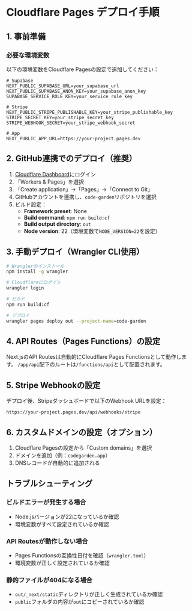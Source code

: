 # Cloudflare Pages デプロイ手順

## 1. 事前準備

### 必要な環境変数
以下の環境変数をCloudflare Pagesの設定で追加してください：

```
# Supabase
NEXT_PUBLIC_SUPABASE_URL=your_supabase_url
NEXT_PUBLIC_SUPABASE_ANON_KEY=your_supabase_anon_key
SUPABASE_SERVICE_ROLE_KEY=your_service_role_key

# Stripe
NEXT_PUBLIC_STRIPE_PUBLISHABLE_KEY=your_stripe_publishable_key
STRIPE_SECRET_KEY=your_stripe_secret_key
STRIPE_WEBHOOK_SECRET=your_stripe_webhook_secret

# App
NEXT_PUBLIC_APP_URL=https://your-project.pages.dev
```

## 2. GitHub連携でのデプロイ（推奨）

1. [Cloudflare Dashboard](https://dash.cloudflare.com/)にログイン
2. 「Workers & Pages」を選択
3. 「Create application」→「Pages」→「Connect to Git」
4. GitHubアカウントを連携し、`code-garden`リポジトリを選択
5. ビルド設定：
   - **Framework preset**: None
   - **Build command**: `npm run build:cf`
   - **Build output directory**: `out`
   - **Node version**: 22（環境変数で`NODE_VERSION=22`を設定）

## 3. 手動デプロイ（Wrangler CLI使用）

```bash
# Wranglerのインストール
npm install -g wrangler

# Cloudflareにログイン
wrangler login

# ビルド
npm run build:cf

# デプロイ
wrangler pages deploy out --project-name=code-garden
```

## 4. API Routes（Pages Functions）の設定

Next.jsのAPI Routesは自動的にCloudflare Pages Functionsとして動作します。
`/app/api`配下のルートは`/functions/api`として配置されます。

## 5. Stripe Webhookの設定

デプロイ後、Stripeダッシュボードで以下のWebhook URLを設定：
```
https://your-project.pages.dev/api/webhooks/stripe
```

## 6. カスタムドメインの設定（オプション）

1. Cloudflare Pagesの設定から「Custom domains」を選択
2. ドメインを追加（例：`codegarden.app`）
3. DNSレコードが自動的に追加される

## トラブルシューティング

### ビルドエラーが発生する場合
- Node.jsバージョンが22になっているか確認
- 環境変数がすべて設定されているか確認

### API Routesが動作しない場合
- Pages Functionsの互換性日付を確認（`wrangler.toml`）
- 環境変数が正しく設定されているか確認

### 静的ファイルが404になる場合
- `out/_next/static`ディレクトリが正しく生成されているか確認
- `public`フォルダの内容が`out`にコピーされているか確認